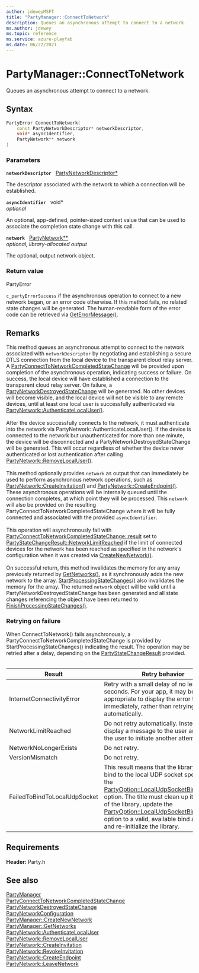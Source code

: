 ```yaml
---
author: jdeweyMSFT
title: "PartyManager::ConnectToNetwork"
description: Queues an asynchronous attempt to connect to a network.
ms.author: jdewey
ms.topic: reference
ms.service: azure-playfab
ms.date: 06/22/2021
---
```


# PartyManager::ConnectToNetwork  

Queues an asynchronous attempt to connect to a network.  

## Syntax  
  
```cpp
PartyError ConnectToNetwork(  
    const PartyNetworkDescriptor* networkDescriptor,  
    void* asyncIdentifier,  
    PartyNetwork** network  
)  
```  
  
### Parameters  
  
**`networkDescriptor`** &nbsp; [PartyNetworkDescriptor*](../../../structs/partynetworkdescriptor.md)  
  
The descriptor associated with the network to which a connection will be established.  
  
**`asyncIdentifier`** &nbsp; void*  
*optional*  
  
An optional, app-defined, pointer-sized context value that can be used to associate the completion state change with this call.  
  
**`network`** &nbsp; [PartyNetwork**](../../PartyNetwork/partynetwork.md)  
*optional, library-allocated output*  
  
The optional, output network object.  
  
  
### Return value  
PartyError
  
```c_partyErrorSuccess``` if the asynchronous operation to connect to a new network began, or an error code otherwise. If this method fails, no related state changes will be generated. The human-readable form of the error code can be retrieved via [GetErrorMessage()](partymanager_geterrormessage.md).
  
## Remarks  
  
This method queues an asynchronous attempt to connect to the network associated with `networkDescriptor` by negotiating and establishing a secure DTLS connection from the local device to the transparent cloud relay server. A [PartyConnectToNetworkCompletedStateChange](../../../structs/partyconnecttonetworkcompletedstatechange.md) will be provided upon completion of the asynchronous operation, indicating success or failure. On success, the local device will have established a connection to the transparent cloud relay server. On failure, a [PartyNetworkDestroyedStateChange](../../../structs/partynetworkdestroyedstatechange.md) will be generated. No other devices will become visible, and the local device will not be visible to any remote devices, until at least one local user is successfully authenticated via [PartyNetwork::AuthenticateLocalUser()](../../PartyNetwork/methods/partynetwork_authenticatelocaluser.md). <br /><br /> After the device successfully connects to the network, it must authenticate into the network via PartyNetwork::AuthenticateLocalUser(). If the device is connected to the network but unauthenticated for more than one minute, the device will be disconnected and a PartyNetworkDestroyedStateChange will be generated. This will occur regardless of whether the device never authenticated or lost authentication after calling [PartyNetwork::RemoveLocalUser()](../../PartyNetwork/methods/partynetwork_removelocaluser.md).   <br /><br /> This method optionally provides `network` as output that can immediately be used to perform asynchronous network operations, such as [PartyNetwork::CreateInvitation()](../../PartyNetwork/methods/partynetwork_createinvitation.md) and [PartyNetwork::CreateEndpoint()](../../PartyNetwork/methods/partynetwork_createendpoint.md). These asynchronous operations will be internally queued until the connection completes, at which point they will be processed. This `network` will also be provided on the resulting PartyConnectToNetworkCompletedStateChange where it will be fully connected and associated with the provided `asyncIdentifier`.   <br /><br /> This operation will asynchronously fail with [PartyConnectToNetworkCompletedStateChange::result](../../../structs/partyconnecttonetworkcompletedstatechange.md) set to [PartyStateChangeResult::NetworkLimitReached](../../../enums/partystatechangeresult.md) if the limit of connected devices for the network has been reached as specified in the network's configuration when it was created via [CreateNewNetwork()](partymanager_createnewnetwork.md).   <br /><br /> On successful return, this method invalidates the memory for any array previously returned by [GetNetworks()](partymanager_getnetworks.md), as it synchronously adds the new network to the array. [StartProcessingStateChanges()](partymanager_startprocessingstatechanges.md) also invalidates the memory for the array. The returned `network` object will be valid until a PartyNetworkDestroyedStateChange has been generated and all state changes referencing the object have been returned to [FinishProcessingStateChanges()](partymanager_finishprocessingstatechanges.md).     

### Retrying on failure

 When ConnectToNetwork() fails asynchronously, a PartyConnectToNetworkCompletedStateChange is provided by StartProcessingStateChanges() indicating the result. The operation may be retried after a delay, depending on the [PartyStateChangeResult](../../../enums/partystatechangeresult.md) provided.   <br /><br />

| Result | Retry behavior |
| --- | --- |
| InternetConnectivityError | Retry with a small delay of no less than 10 seconds. For your app, it may be more appropriate to display the error to the user immediately, rather than retrying automatically. |
| NetworkLimitReached | Do not retry automatically. Instead, display a message to the user and wait for the user to initiate another attempt. |
| NetworkNoLongerExists | Do not retry. |
| VersionMismatch | Do not retry. |
| FailedToBindToLocalUdpSocket | This result means that the library couldn't bind to the local UDP socket specified in the [PartyOption::LocalUdpSocketBindAddress](../../../enums/partyoption.md) option. The title must clean up its instance of the library, update the [PartyOption::LocalUdpSocketBindAddress](../../../enums/partyoption.md) option to a valid, available bind address, and re-initialize the library.
  
## Requirements  
  
**Header:** Party.h
  
## See also  
[PartyManager](../partymanager.md)  
[PartyConnectToNetworkCompletedStateChange](../../../structs/partyconnecttonetworkcompletedstatechange.md)  
[PartyNetworkDestroyedStateChange](../../../structs/partynetworkdestroyedstatechange.md)  
[PartyNetworkConfiguration](../../../structs/partynetworkconfiguration.md)  
[PartyManager::CreateNewNetwork](partymanager_createnewnetwork.md)  
[PartyManager::GetNetworks](partymanager_getnetworks.md)  
[PartyNetwork::AuthenticateLocalUser](../../PartyNetwork/methods/partynetwork_authenticatelocaluser.md)  
[PartyNetwork::RemoveLocalUser](../../PartyNetwork/methods/partynetwork_removelocaluser.md)  
[PartyNetwork::CreateInvitation](../../PartyNetwork/methods/partynetwork_createinvitation.md)  
[PartyNetwork::RevokeInvitation](../../PartyNetwork/methods/partynetwork_revokeinvitation.md)  
[PartyNetwork::CreateEndpoint](../../PartyNetwork/methods/partynetwork_createendpoint.md)  
[PartyNetwork::LeaveNetwork](../../PartyNetwork/methods/partynetwork_leavenetwork.md)
  
  
